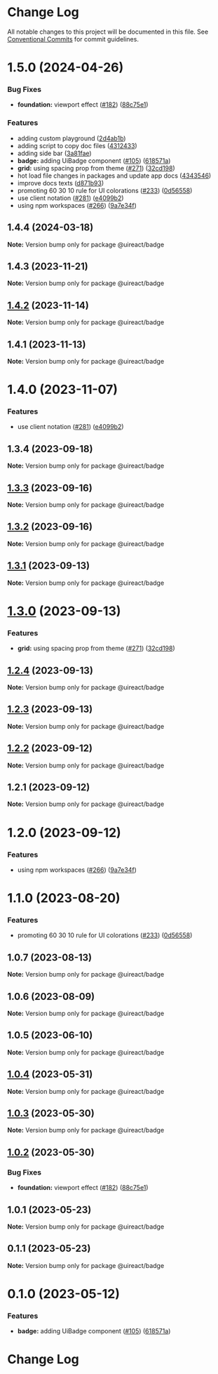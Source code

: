 # Change Log

All notable changes to this project will be documented in this file.
See [Conventional Commits](https://conventionalcommits.org) for commit guidelines.

# 1.5.0 (2024-04-26)


### Bug Fixes

* **foundation:** viewport effect ([#182](https://github.com/inavac182/uireact/issues/182)) ([88c75e1](https://github.com/inavac182/uireact/commit/88c75e16a532d613017bafc53d208a9fd3a2c836))


### Features

* adding custom playground ([2d4ab1b](https://github.com/inavac182/uireact/commit/2d4ab1b0058827cd1bd0e4922207fcd935920b2a))
* adding script to copy doc files ([4312433](https://github.com/inavac182/uireact/commit/43124335e1bb8acfd83ef8d07beea7ef046dd86f))
* adding side bar ([3a81fae](https://github.com/inavac182/uireact/commit/3a81fae3fd3209ccb5684e2a5440612d1c1eb5cf))
* **badge:** adding UiBadge component ([#105](https://github.com/inavac182/uireact/issues/105)) ([618571a](https://github.com/inavac182/uireact/commit/618571ae4e696350e2db15a8cb3b8006089f2200))
* **grid:** using spacing prop from theme ([#271](https://github.com/inavac182/uireact/issues/271)) ([32cd198](https://github.com/inavac182/uireact/commit/32cd19806d5748c19d98010b9111fa4bf3782b9f))
* hot load file changes in packages and update app docs ([4343546](https://github.com/inavac182/uireact/commit/4343546a7739f011875050723426f29231d561a8))
* improve docs texts ([d871b93](https://github.com/inavac182/uireact/commit/d871b93ba8bcacc81020325c1f8aa9ef63a26c60))
* promoting 60 30 10 rule for UI colorations ([#233](https://github.com/inavac182/uireact/issues/233)) ([0d56558](https://github.com/inavac182/uireact/commit/0d5655869d3ace0d1f3ad450108ae76e594f81ca))
* use client notation ([#281](https://github.com/inavac182/uireact/issues/281)) ([e4099b2](https://github.com/inavac182/uireact/commit/e4099b21110b550cb313781aaeeac3cb141a6dd8))
* using npm workspaces ([#266](https://github.com/inavac182/uireact/issues/266)) ([9a7e34f](https://github.com/inavac182/uireact/commit/9a7e34f437947edc55e2429dea7059e2f8b50fb9))





## 1.4.4 (2024-03-18)

**Note:** Version bump only for package @uireact/badge





## 1.4.3 (2023-11-21)

**Note:** Version bump only for package @uireact/badge





## [1.4.2](https://github.com/inavac182/uireact/compare/@uireact/badge@1.4.1...@uireact/badge@1.4.2) (2023-11-14)

**Note:** Version bump only for package @uireact/badge





## 1.4.1 (2023-11-13)

**Note:** Version bump only for package @uireact/badge





# 1.4.0 (2023-11-07)


### Features

* use client notation ([#281](https://github.com/inavac182/uireact/issues/281)) ([e4099b2](https://github.com/inavac182/uireact/commit/e4099b21110b550cb313781aaeeac3cb141a6dd8))





## 1.3.4 (2023-09-18)

**Note:** Version bump only for package @uireact/badge





## [1.3.3](https://github.com/inavac182/uireact/compare/@uireact/badge@1.3.2...@uireact/badge@1.3.3) (2023-09-16)

**Note:** Version bump only for package @uireact/badge





## [1.3.2](https://github.com/inavac182/uireact/compare/@uireact/badge@1.3.1...@uireact/badge@1.3.2) (2023-09-16)

**Note:** Version bump only for package @uireact/badge





## [1.3.1](https://github.com/inavac182/ui-react/compare/@uireact/badge@1.3.0...@uireact/badge@1.3.1) (2023-09-13)

**Note:** Version bump only for package @uireact/badge





# [1.3.0](https://github.com/inavac182/ui-react/compare/@uireact/badge@1.2.4...@uireact/badge@1.3.0) (2023-09-13)


### Features

* **grid:** using spacing prop from theme ([#271](https://github.com/inavac182/ui-react/issues/271)) ([32cd198](https://github.com/inavac182/ui-react/commit/32cd19806d5748c19d98010b9111fa4bf3782b9f))





## [1.2.4](https://github.com/inavac182/ui-react/compare/@uireact/badge@1.2.3...@uireact/badge@1.2.4) (2023-09-13)

**Note:** Version bump only for package @uireact/badge





## [1.2.3](https://github.com/inavac182/ui-react/compare/@uireact/badge@1.2.2...@uireact/badge@1.2.3) (2023-09-13)

**Note:** Version bump only for package @uireact/badge





## [1.2.2](https://github.com/inavac182/ui-react/compare/@uireact/badge@1.2.1...@uireact/badge@1.2.2) (2023-09-12)

**Note:** Version bump only for package @uireact/badge





## 1.2.1 (2023-09-12)

**Note:** Version bump only for package @uireact/badge





# 1.2.0 (2023-09-12)


### Features

* using npm workspaces ([#266](https://github.com/inavac182/ui-react/issues/266)) ([9a7e34f](https://github.com/inavac182/ui-react/commit/9a7e34f437947edc55e2429dea7059e2f8b50fb9))





# 1.1.0 (2023-08-20)


### Features

* promoting 60 30 10 rule for UI colorations ([#233](https://github.com/inavac182/ui-react/issues/233)) ([0d56558](https://github.com/inavac182/ui-react/commit/0d5655869d3ace0d1f3ad450108ae76e594f81ca))





## 1.0.7 (2023-08-13)

**Note:** Version bump only for package @uireact/badge





## 1.0.6 (2023-08-09)

**Note:** Version bump only for package @uireact/badge





## 1.0.5 (2023-06-10)

**Note:** Version bump only for package @uireact/badge





## [1.0.4](https://github.com/inavac182/ui-react/compare/@uireact/badge@1.0.3...@uireact/badge@1.0.4) (2023-05-31)

**Note:** Version bump only for package @uireact/badge





## [1.0.3](https://github.com/inavac182/ui-react/compare/@uireact/badge@1.0.2...@uireact/badge@1.0.3) (2023-05-30)

**Note:** Version bump only for package @uireact/badge





## [1.0.2](https://github.com/inavac182/ui-react/compare/@uireact/badge@1.0.1...@uireact/badge@1.0.2) (2023-05-30)


### Bug Fixes

* **foundation:** viewport effect ([#182](https://github.com/inavac182/ui-react/issues/182)) ([88c75e1](https://github.com/inavac182/ui-react/commit/88c75e16a532d613017bafc53d208a9fd3a2c836))





## 1.0.1 (2023-05-23)

**Note:** Version bump only for package @uireact/badge





## 0.1.1 (2023-05-23)

**Note:** Version bump only for package @uireact/badge





# 0.1.0 (2023-05-12)


### Features

* **badge:** adding UiBadge component ([#105](https://github.com/inavac182/ui-react/issues/105)) ([618571a](https://github.com/inavac182/ui-react/commit/618571ae4e696350e2db15a8cb3b8006089f2200))





# Change Log
